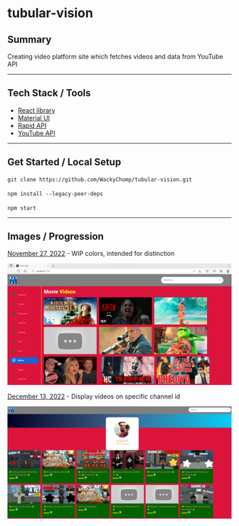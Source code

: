 # tubular-vision

## Summary
<p>Creating video platform site which fetches videos and data from
YouTube API</p>

<hr>

## Tech Stack / Tools
- [React library](https://reactjs.org/docs/getting-started.html)
- [Material UI](https://mui.com/material-ui/getting-started/overview/)
- [Rapid API](https://rapidapi.com/)
- [YouTube API](https://rapidapi.com/ytdlfree/api/youtube-v31/)

<hr>

## Get Started / Local Setup
```
git clone https://github.com/WackyChomp/tubular-vision.git

npm install --legacy-peer-deps

npm start
```
<hr>

## Images / Progression
<p><u>November 27, 2022</u> - WIP colors, intended for distinction</p>
<img src="./src/components/utils/img/1-render-thumbnails-(11-2022).png"/>

<br>

<p><u>December 13, 2022</u> - Display videos on specific channel id</p>
<img src="./src/components/utils/img/2-display-channel-videos-(12-2022).png"/>